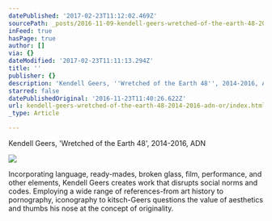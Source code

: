 ```yaml
---
datePublished: '2017-02-23T11:12:02.469Z'
sourcePath: _posts/2016-11-09-kendell-geers-wretched-of-the-earth-48-2014-2016-adn-or.md
inFeed: true
hasPage: true
author: []
via: {}
dateModified: '2017-02-23T11:11:13.294Z'
title: ''
publisher: {}
description: 'Kendell Geers, ''Wretched of the Earth 48'', 2014-2016, ADN'
starred: false
datePublishedOriginal: '2016-11-23T11:40:26.622Z'
url: kendell-geers-wretched-of-the-earth-48-2014-2016-adn-or/index.html
_type: Article

---
```

Kendell Geers, 'Wretched of the Earth 48', 2014-2016, ADN

<article style=""><img src="https://s3-us-west-2.amazonaws.com/the-grid-img/p/058571c7abdada018fcf3444016faff17b6dcfa6.jpg" /><p>Incorporating language, ready-mades, broken glass, film, performance, and other elements, Kendell Geers creates work that disrupts social norms and codes. Employing a wide range of references-from art history to pornography, iconography to kitsch-Geers questions the value of aesthetics and thumbs his nose at the concept of originality.</p></article>